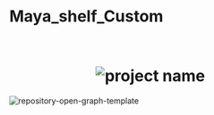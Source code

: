 # Maya_shelf_Custom
 
<h1 align="center">
  <br>
  <img src="https://cdn.pixabay.com/photo/2015/04/23/22/00/tree-736885_1280.jpg" alt="project name">
  <br>
</h1>


![repository-open-graph-template](https://github.com/ThomasSchienagel/Maya_shelf_Custom/assets/135319899/c60bc3c6-dd06-4bde-b3e9-c3fd48480eb0)
